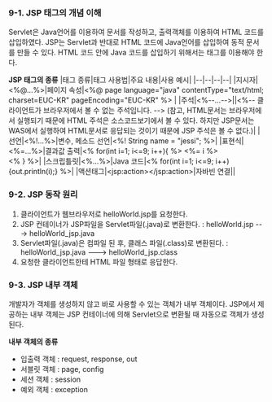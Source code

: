 ### 9-1. JSP 태그의 개념 이해
Servlet은 Java언어를 이용하여 문서를 작성하고, 출력객체를 이용하여 HTML 코드를 삽입하였다.
JSP는 Servlet과 반대로 HTML 코드에 Java언어를 삽입하여 동적 문서를 만들 수 있다.
HTML 코드 안에 Java 코드를 삽입하기 위해서는 태그를 이용해야 한다.

**JSP 태그의 종류**
|태그 종류|태그 사용법|주요 내용|사용 예시|
|--|--|--|--|
|지시자|<%@...%>|페이지 속성|<%@ page language="java" contentType="text/html; charset=EUC-KR" pageEncoding="EUC-KR" %> |
|주석|<%--...-->||<%-- 클라이언트가 브라우저에서 볼 수 없는 주석입니다. --> (참고, HTML문서는 브라우저에서 실행되기 때문에 HTML 주석은 소스코드보기에서 볼 수 있다. 하지만 JSP문서는 WAS에서 실행하여 HTML문서로 응답되는 것이기 때문에 JSP 주석은 볼 수 없다.)|
|선언|<%!...%>|변수, 메소드 선언|<%! String name = "jessi"; %>|
|표현식|<%=...%>|결과값 출력|<% for(int i=1; i<=9; i++){ %> <%= i %> <br> <% } %>|
|스크립틀릿|<%...%>|Java 코드|<% for(int i=1; i<=9; i++){out.println(i);} %>|
|액션태그|\<jsp:action></jsp:action>|자바빈 연결||

### 9-2. JSP 동작 원리
1. 클라이언트가 웹브라우저로 helloWorld.jsp를 요청한다.
2. JSP 컨테이너가 JSP파일을 Servlet파일(.java)로 변환한다.
: helloWorld.jsp ---> helloWorld_jsp.java
3. Servlet파일(.java)은 컴파일 된 후, 클래스 파일(.class)로 변환된다.
: helloWorld_jsp.java ---> helloWorld_jsp.class
4. 요청한 클라이언트한테 HTML 파일 형태로 응답한다.

### 9-3. JSP 내부 객체
개발자가 객체를 생성하지 않고 바로 사용할 수 있는 객체가 내부 객체이다.
JSP에서 제공하는 내부 객체는 JSP 컨테이너에 의해 Servlet으로 변환될 때 자동으로 객체가 생성된다.

**내부 객체의 종류**
- 입출력 객체 : request, response, out
- 서블릿 객체 : page, config
- 세션 객체 : session
- 예외 객체 : exception 
<!--stackedit_data:
eyJoaXN0b3J5IjpbLTkyNDkyNDMxOSwxODM1MDIyNTE4LDIwNT
U0MzMyNywtMTI2NTYzNTg2NSw2ODM2NTU0NDldfQ==
-->